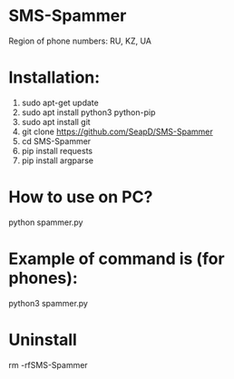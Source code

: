 # SMS-Spammer
Region of phone numbers: RU, KZ, UA

# Installation:
1. sudo apt-get update
2. sudo apt install python3 python-pip
3. sudo apt install git 
4. git clone https://github.com/SeapD/SMS-Spammer
5. cd SMS-Spammer
6. pip install requests
7. pip install argparse

# How to use on PC?
python spammer.py

# Example of command is (for phones): 
python3 spammer.py

# Uninstall
rm -rfSMS-Spammer

